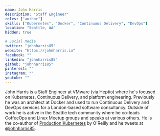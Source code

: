 ```yaml
---
name: John Harris
description: "Staff Engineer"
roles: ["author"]
skills: ["Kubernetes", "Docker", "Continuous Delivery", "DevOps"]
location: "Seattle, WA"
hidden: true

# Social Media 
twitter: "johnharris85"
website: "https://johnharris.io"
facebook: ""
linkedin: "johnharris85"
github: "johnharris85"
pinterest: ""
instagram: ""
youtube: ""
---
```


John Harris is a Staff Engineer at VMware (via Heptio) where he's focused on Kubernetes, Continuous Delivery, and platform engineering. Previously he was an architect at Docker and used to run Continuous Delivery and DevOps services for a London-based software consultancy. Outside of work he is active in the Seattle tech community where he co-leads [CoffeeOps](https://www.meetup.com/Seattle-CoffeeOps/) and Linux Meetup groups and speaks at various others. He is the co-author of [Production Kubernetes](https://learning.oreilly.com/library/view/production-kubernetes/9781492092292/) by O'Reilly and he tweets at [@johnharris85](https://twitter.com/johnharris85).

<!-- more -->
<!-- ### Talk Abstracts -->
